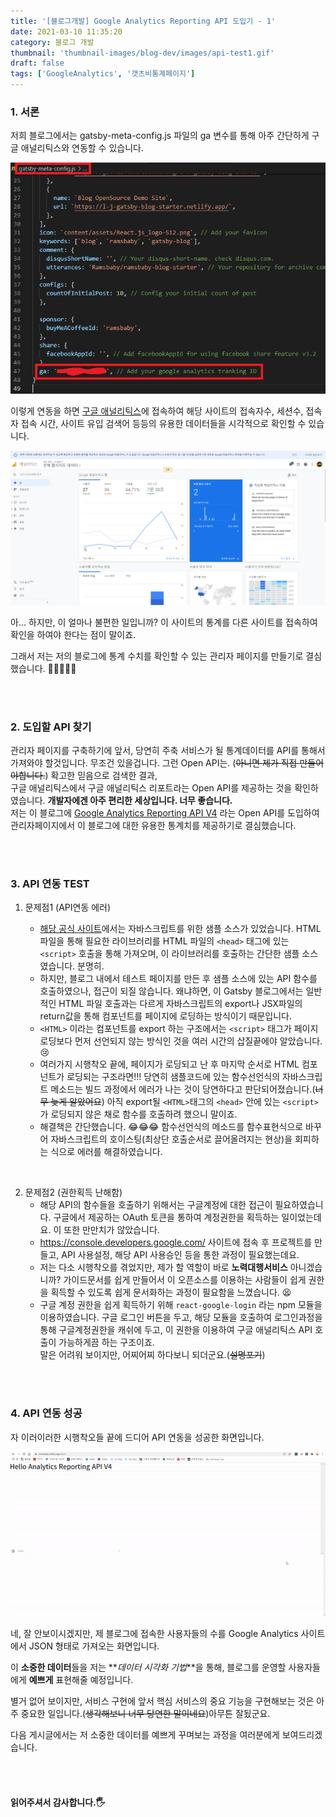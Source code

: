 ```yaml
---
title: '[블로그개발] Google Analytics Reporting API 도입기 - 1'
date: 2021-03-10 11:35:20
category: 블로그 개발
thumbnail: 'thumbnail-images/blog-dev/images/api-test1.gif'
draft: false
tags: ['GoogleAnalytics', '갯츠비통계페이지']
---
```


### 1. 서론

저희 블로그에서는 gatsby-meta-config.js 파일의 ga 변수를 통해 아주 간단하게 구글 애널리틱스와 연동할 수 있습니다.

![](./images/metaconfig1.png)

이렇게 연동을 하면 [구글 애널리틱스](https://analytics.google.com/)에 접속하여 해당 사이트의 접속자수, 세션수, 접속자 접속 시간, 사이트 유입 검색어 등등의 유용한 데이터들을 시각적으로 확인할 수 있습니다.<br>

![생각보다 훨씬 디자인도 별로구요. 속도도 느립니다.](./images/analytics1.png)

아... 하지만, 이 얼마나 불편한 일입니까? 이 사이트의 통계를 다른 사이트를 접속하여 확인을 하여야 한다는 점이 말이죠.<br>

그래서 저는 저의 블로그에 통계 수치를 확인할 수 있는 관리자 페이지를 만들기로 결심했습니다. 🧐🧐🧐🧐🧐

<br><br>

### 2. 도입할 API 찾기

관리자 페이지를 구축하기에 앞서, 당연히 주축 서비스가 될 통계데이터를 API를 통해서 가져와야 할것입니다. 무조건 있을겁니다. 그런 Open API는. (~~아니면 제가 직접 만들어야합니다.~~) 확고한 믿음으로 검색한 결과, <br>
구글 애널리틱스에서 구글 애널리틱스 리포트라는 Open API를 제공하는 것을 확인하였습니다. **개발자에겐 아주 편리한 세상입니다. 너무 좋습니다.** <br>
저는 이 블로그에 [Google Analytics Reporting API V4](https://developers.google.com/analytics/devguides/reporting/core/v4) 라는 Open API를 도입하여 관리자페이지에서 이 블로그에 대한 유용한 통계치를 제공하기로 결심했습니다.

<br><br>

### 3. API 연동 TEST

1. 문제점1 (API연동 에러)

   - [해당 공식 사이트](https://developers.google.com/analytics/devguides/reporting/core/v4)에서는 자바스크립트를 위한 샘플 소스가 있었습니다. HTML 파일을 통해 필요한 라이브러리를 HTML 파일의 `<head>` 태그에 있는 `<script>` 호출을 통해 가져오며, 이 라이브러리를 호출하는 간단한 샘플 소스였습니다. 분명히.
   - 하지만, 블로그 내에서 테스트 페이지를 만든 후 샘플 소스에 있는 API 함수를 호출하였으나, 접근이 되질 않습니다. 왜냐하면, 이 Gatsby 블로그에서는 일반적인 HTML 파일 호출과는 다르게 자바스크립트의 export나 JSX파일의 return값을 통해 컴포넌트를 페이지에 로딩하는 방식이기 때문입니다.
   - `<HTML>` 이라는 컴포넌트를 export 하는 구조에서는 `<script>` 태그가 페이지 로딩보다 먼저 선언되지 않는 방식인 것을 여러 시간의 삽질끝에야 알았습니다. 😢
   - 여러가지 시행착오 끝에, 페이지가 로딩되고 난 후 마지막 순서로 HTML 컴포넌트가 로딩되는 구조라면!!! 당연히 샘플코드에 있는 함수선언식의 자바스크립트 메소드는 빌드 과정에서 에러가 나는 것이 당연하다고 판단되어졌습니다.(~~너무 늦게 알았어요~~) 아직 export될 `<HTML>`태그의 `<head>` 안에 있는 `<script>`가 로딩되지 않은 채로 함수를 호출하려 했으니 말이죠.
   - 해결책은 간단했습니다. 😂😂😂 함수선언식의 메소드를 함수표현식으로 바꾸어 자바스크립트의 호이스팅(최상단 호출순서로 끌어올려지는 현상)을 회피하는 식으로 에러를 해결하였습니다.

<br>

2. 문제점2 (권한획득 난해함)
   - 해당 API의 함수들을 호출하기 위해서는 구글계정에 대한 접근이 필요하였습니다. 구글에서 제공하는 OAuth 토큰을 통하여 계정권한을 획득하는 일이었는데요. 이 또한 만만치가 않았습니다.
   - https://console.developers.google.com/ 사이트에 접속 후 프로젝트를 만들고, API 사용설정, 해당 API 사용승인 등을 통한 과정이 필요했는데요. <br>
   - 저는 다소 시행착오를 겪었지만, 제가 할 역할이 바로 **노력대행서비스** 아니겠습니까? 가이드문서를 쉽게 만들어서 이 오픈소스를 이용하는 사람들이 쉽게 권한을 획득할 수 있도록 쉽게 문서화하는 과정이 필요함을 느꼈습니다. 😫
   - 구글 계정 권한을 쉽게 획득하기 위해 `react-google-login` 라는 npm 모듈을 이용하였습니다. 구글 로그인 버튼을 두고, 해당 모듈을 호출하여 로그인과정을 통해 구글계정권한을 캐쉬에 두고, 이 권한을 이용하여 구글 애널리틱스 API 호출이 가능하게끔 하는 구조이죠. <br> 말은 어려워 보이지만, 어찌어찌 하다보니 되더군요.(~~설명포기~~)

<br><br>

### 4. API 연동 성공

자 이러이러한 시행착오들 끝에 드디어 API 연동을 성공한 화면입니다.

![API연동](./images/api-test1.gif)

네, 잘 안보이시겠지만, 제 블로그에 접속한 사용자들의 수를 Google Analytics 사이트에서 JSON 형태로 가져오는 화면입니다.

이 **소중한 데이터**들을 저는 **_데이터 시각화 기법_**을 통해, 블로그를 운영할 사용자들에게 **예쁘게** 표현해줄 예정입니다.

별거 없어 보이지만, 서비스 구현에 앞서 핵심 서비스의 중요 기능을 구현해보는 것은 아주 중요한 일입니다.(~~생각해보니 너무 당연한 말이네요~~)아무튼 잘됬군요.

다음 게시글에서는 저 소중한 데이터를 예쁘게 꾸며보는 과정을 여러분에게 보여드리겠습니다.

<br><br>

#### 읽어주셔서 감사합니다.🖐
